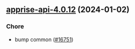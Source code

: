 

## [apprise-api-4.0.12](https://github.com/truecharts/charts/compare/apprise-api-4.0.11...apprise-api-4.0.12) (2024-01-02)

### Chore



- bump common ([#16751](https://github.com/truecharts/charts/issues/16751))